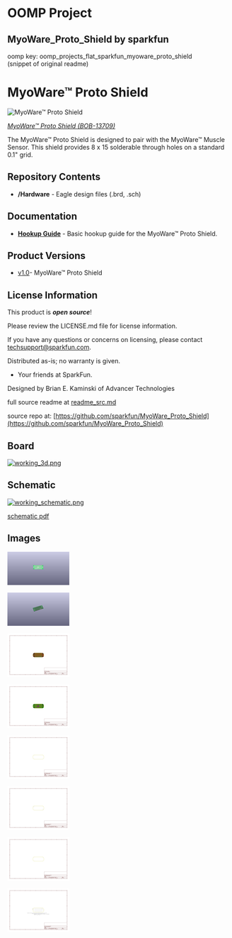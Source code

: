 # OOMP Project  
## MyoWare_Proto_Shield  by sparkfun  
  
oomp key: oomp_projects_flat_sparkfun_myoware_proto_shield  
(snippet of original readme)  
  
MyoWare™ Proto Shield  
========================================  
  
![MyoWare™ Proto Shield](https://cdn.sparkfun.com//assets/parts/1/1/1/4/2/13709-01.jpg)  
  
[*MyoWare™ Proto Shield (BOB-13709)*](https://www.sparkfun.com/products/13709)  
  
The MyoWare™ Proto Shield is designed to pair with the MyoWare™ Muscle Sensor. This shield provides 8 x 15 solderable through holes on a standard 0.1" grid.  
  
Repository Contents  
-------------------  
  
* **/Hardware** - Eagle design files (.brd, .sch)  
  
Documentation  
--------------  
* **[Hookup Guide](https://learn.sparkfun.com/tutorials/myoware-muscle-sensor-kit)** - Basic hookup guide for the MyoWare™ Proto Shield.  
  
Product Versions  
----------------  
* [v1.0](https://www.sparkfun.com/products/13709)- MyoWare™ Proto Shield  
  
License Information  
-------------------  
  
This product is _**open source**_!  
  
Please review the LICENSE.md file for license information.  
  
If you have any questions or concerns on licensing, please contact techsupport@sparkfun.com.  
  
Distributed as-is; no warranty is given.  
  
- Your friends at SparkFun.  
  
Designed by Brian E. Kaminski of Advancer Technologies  
  
  full source readme at [readme_src.md](readme_src.md)  
  
source repo at: [https://github.com/sparkfun/MyoWare_Proto_Shield](https://github.com/sparkfun/MyoWare_Proto_Shield)  
## Board  
  
[![working_3d.png](working_3d_600.png)](working_3d.png)  
## Schematic  
  
[![working_schematic.png](working_schematic_600.png)](working_schematic.png)  
  
[schematic pdf](working_schematic.pdf)  
## Images  
  
[![working_3D_bottom.png](working_3D_bottom_140.png)](working_3D_bottom.png)  
  
[![working_3D_top.png](working_3D_top_140.png)](working_3D_top.png)  
  
[![working_assembly_page_01.png](working_assembly_page_01_140.png)](working_assembly_page_01.png)  
  
[![working_assembly_page_02.png](working_assembly_page_02_140.png)](working_assembly_page_02.png)  
  
[![working_assembly_page_03.png](working_assembly_page_03_140.png)](working_assembly_page_03.png)  
  
[![working_assembly_page_04.png](working_assembly_page_04_140.png)](working_assembly_page_04.png)  
  
[![working_assembly_page_05.png](working_assembly_page_05_140.png)](working_assembly_page_05.png)  
  
[![working_assembly_page_06.png](working_assembly_page_06_140.png)](working_assembly_page_06.png)  
